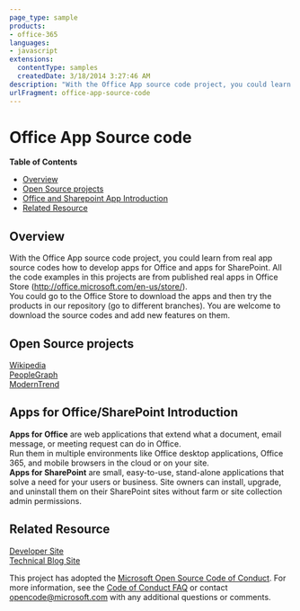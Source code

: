 ```yaml
---
page_type: sample
products:
- office-365
languages:
- javascript
extensions:
  contentType: samples
  createdDate: 3/18/2014 3:27:46 AM
description: "With the Office App source code project, you could learn from real app source codes how to develop apps for Office and apps for SharePoint."
urlFragment: office-app-source-code
---
```


# Office App Source code

**Table of Contents**
- [Overview](#overview)
- [Open Source projects](#open-source-projects)
- [Office and Sharepoint App Introduction](#office-and-sharepoint-app-introduction)
- [Related Resource](#related-resource)

## Overview

With the Office App source code project, you could learn from real app source codes how to develop apps for Office and apps for SharePoint. All the code examples in this projects are from published real apps in Office Store (http://office.microsoft.com/en-us/store/).  
You could go to the Office Store to download the apps and then try the products in our repository (go to different branches). You are welcome to download the source codes and add new features on them.  

## Open Source projects

[Wikipedia](https://store.office.com/en-us/store/wikipedia-WA104099688.aspx)  
[PeopleGraph](https://store.office.com/en-us/store/people-graph-WA104104476.aspx)  
[ModernTrend](https://store.office.com/en-us/store/modern-trend-WA104220390.aspx)  

## Apps for Office/SharePoint Introduction

**Apps for Office** are web applications that extend what a document, email message, or meeting request can do in Office.  
Run them in multiple environments like Office desktop applications, Office 365, and mobile browsers in the cloud or on your site.  
**Apps for SharePoint** are small, easy-to-use, stand-alone applications that solve a need for your users or business.
Site owners can install, upgrade, and uninstall them on their SharePoint sites without farm or site collection admin permissions.  

## Related Resource

[Developer Site](http://msdn.microsoft.com/en-us/office/aa905340)  
[Technical Blog Site](http://blogs.msdn.com/b/officeapps)

This project has adopted the [Microsoft Open Source Code of Conduct](https://opensource.microsoft.com/codeofconduct/). For more information, see the [Code of Conduct FAQ](https://opensource.microsoft.com/codeofconduct/faq/) or contact [opencode@microsoft.com](mailto:opencode@microsoft.com) with any additional questions or comments.
